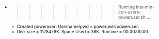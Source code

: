 * >>>>>>>>> Running inst-min-con-users-poweruser.sh ...
  * Created poweruser: Username/pwd = poweruser/poweruser.
  * Disk size = 1178476K. Space Used = 36K. Runtime = 00:00:00:00.
